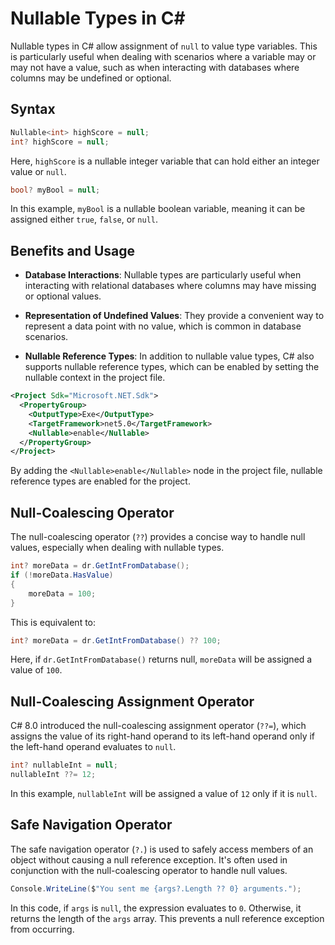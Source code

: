 # Nullable Types in C#

Nullable types in C# allow assignment of `null` to value type variables. This is particularly useful when dealing with scenarios where a variable may or may not have a value, such as when interacting with databases where columns may be undefined or optional.

## Syntax

```csharp
Nullable<int> highScore = null;
int? highScore = null;
```

Here, `highScore` is a nullable integer variable that can hold either an integer value or `null`.

```csharp
bool? myBool = null;
```

In this example, `myBool` is a nullable boolean variable, meaning it can be assigned either `true`, `false`, or `null`.

## Benefits and Usage

- **Database Interactions**: Nullable types are particularly useful when interacting with relational databases where columns may have missing or optional values.
  
- **Representation of Undefined Values**: They provide a convenient way to represent a data point with no value, which is common in database scenarios.

- **Nullable Reference Types**: In addition to nullable value types, C# also supports nullable reference types, which can be enabled by setting the nullable context in the project file.

```xml
<Project Sdk="Microsoft.NET.Sdk">
  <PropertyGroup>
    <OutputType>Exe</OutputType>
    <TargetFramework>net5.0</TargetFramework>
    <Nullable>enable</Nullable>
  </PropertyGroup>
</Project>
```

By adding the `<Nullable>enable</Nullable>` node in the project file, nullable reference types are enabled for the project.

## Null-Coalescing Operator

The null-coalescing operator (`??`) provides a concise way to handle null values, especially when dealing with nullable types.

```csharp
int? moreData = dr.GetIntFromDatabase();
if (!moreData.HasValue)
{
    moreData = 100;
}
```

This is equivalent to:

```csharp
int? moreData = dr.GetIntFromDatabase() ?? 100;
```

Here, if `dr.GetIntFromDatabase()` returns null, `moreData` will be assigned a value of `100`.

## Null-Coalescing Assignment Operator

C# 8.0 introduced the null-coalescing assignment operator (`??=`), which assigns the value of its right-hand operand to its left-hand operand only if the left-hand operand evaluates to `null`.

```csharp
int? nullableInt = null;
nullableInt ??= 12;
```

In this example, `nullableInt` will be assigned a value of `12` only if it is `null`.

## Safe Navigation Operator

The safe navigation operator (`?.`) is used to safely access members of an object without causing a null reference exception. It's often used in conjunction with the null-coalescing operator to handle null values.

```csharp
Console.WriteLine($"You sent me {args?.Length ?? 0} arguments.");
```

In this code, if `args` is `null`, the expression evaluates to `0`. Otherwise, it returns the length of the `args` array. This prevents a null reference exception from occurring.